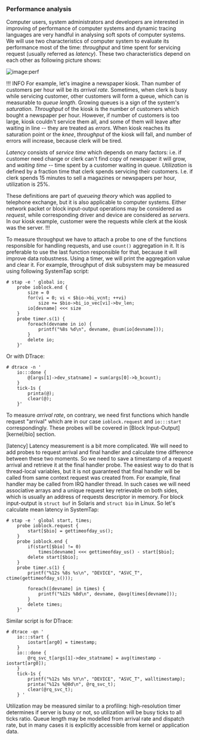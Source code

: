 ### Performance analysis

Computer users, system administrators and developers are interested in improving of performance of computer systems and dynamic tracing languages are very handful in analysing soft spots of computer systems. We will use two characteristics of computer system to evaluate its performance most of the time: _throughput_ and time spent for servicing request (usually referred as _latency_). These two characteristics depend on each other as following picture shows:

![image:perf](perf.png)

!!! INFO
For example, let's imagine a newspaper kiosk. Than number of customers per hour will be its _arrival rate_. Sometimes, when clerk is busy while servicing customer, other customers will form a queue, which can is measurable to _queue length_. Growing queues is a sign of the system's _saturation_. _Throughput_ of the kiosk is the number of customers which bought a newspaper per hour. However, if number of customers is too large, kiosk couldn't service them all, and some of them will leave after waiting in line -- they are treated as _errors_. When kiosk reaches its saturation point or the _knee_, _throughput_ of the kiosk will fall, and number of errors will increase, because clerk will be tired. 

_Latency_ consists of _service time_ which depends on many factors: i.e. if customer need change or clerk can't find copy of newspaper it will grow,  and _waiting time_ -- time spent by a customer waiting in queue. _Utilization_ is defined by a fraction time that clerk spends servicing their customers. I.e. if clerk spends 15 minutes to sell a magazines or newspapers per hour, utilization is 25%. 

These definitions are part of _queueing theory_ which was applied to telephone exchange, but it is also applicable to computer systems. Either network packet or block input-output operations may be considered as _request_, while corresponding driver and device are considered as _servers_. In our kiosk example, customer were the requests while clerk at the kiosk was the server.
!!!

To measure throughput we have to attach a probe to one of the functions responsible for handling requests, and use `count()` aggregation in it. It is preferable to use the last function responsible for that, because it will improve data robustness. Using a timer, we will print the aggregation value and clear it. For example, throughput of disk subsystem may be measured using following SystemTap script:

```
# stap -e ' global io; 
	probe ioblock.end { 
		size = 0
		for(vi = 0; vi < $bio->bi_vcnt; ++vi)
			size += $bio->bi_io_vec[vi]->bv_len;
		io[devname] <<< size
	} 
	probe timer.s(1) { 
		foreach(devname in io) { 
			printf("%8s %d\n", devname, @sum(io[devname])); 
		} 
		delete io; 
	}'
```

Or with DTrace:
```
# dtrace -n '
	io:::done { 
		@[args[1]->dev_statname] = sum(args[0]->b_bcount); 
	} 
	tick-1s { 
		printa(@); 
		clear(@); 
	}'
```

To measure _arrival rate_, on contrary, we need first functions which handle request "arrival" which are in our case `ioblock.request` and `io:::start` correspondingly. These probes will be covered in [Block Input-Output][kernel/bio] section.

[latency]
Latency measurement is a bit more complicated. We will need to add probes to request arrival and final handler and calculate time difference between these two moments. So we need to save a timestamp of a request arrival and retrieve it at the final handler probe. The easiest way to do that is thread-local variables, but it is not guaranteed that final handler will be called from same context request was created from. For example, final handler may be called from IRQ handler thread. In such cases we will need associative arrays and a unique request key retrievable on both sides, which is usually an address of requests descriptor in memory. For block input-output is `struct buf` in Solaris and `struct bio` in Linux. So let's calculate mean latency in SystemTap:
```
# stap -e ' global start, times;    
	probe ioblock.request { 
		start[$bio] = gettimeofday_us();
	}
	probe ioblock.end { 
		if(start[$bio] != 0)
			times[devname] <<< gettimeofday_us() - start[$bio];
		delete start[$bio];
	}
	probe timer.s(1) {
		printf("%12s %8s %s\n", "DEVICE", "ASVC_T", ctime(gettimeofday_s()));
		
		foreach([devname] in times) {
			printf("%12s %8d\n", devname, @avg(times[devname]));
		}
		delete times;
	}'
```

Similar script is for DTrace:
```
# dtrace -qn '
	io:::start { 
		iostart[arg0] = timestamp; 
	}
	io:::done {
		@rq_svc_t[args[1]->dev_statname] = avg(timestamp - iostart[arg0]);
	}
	tick-1s {
		printf("%12s %8s %Y\n", "DEVICE", "ASVC_T", walltimestamp);
		printa("%12s %@8d\n", @rq_svc_t);
		clear(@rq_svc_t);
	} '
```

Utilization may be measured similar to a profiling: high-resolution timer determines if server is busy or not, so utilization will be busy ticks to all ticks ratio. Queue length may be modelled from arrival rate and dispatch rate, but in many cases it is explicitly accessible from kernel or application data.

